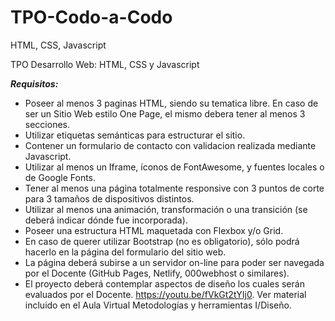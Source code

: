 # TPO-Codo-a-Codo
HTML, CSS, Javascript

TPO Desarrollo Web: HTML, CSS y Javascript

***Requisitos:***
* Poseer al menos 3 paginas HTML, siendo su tematica libre. En caso de ser un Sitio Web estilo One Page, el mismo debera tener al menos 3 secciones.
* Utilizar etiquetas semánticas para estructurar el sitio.
* Contener un formulario de contacto con validacion realizada mediante Javascript.
* Utilizar al menos un Iframe, íconos de FontAwesome, y fuentes locales o de Google Fonts.
* Tener al menos una página totalmente responsive con 3 puntos de corte para 3 tamaños de dispositivos distintos.
* Utilizar al menos una animación, transformación o una transición (se deberá indicar dónde fue incorporada).
* Poseer una estructura HTML maquetada con Flexbox y/o Grid.
* En caso de querer utilizar Bootstrap (no es obligatorio), sólo podrá hacerlo en la página del formulario del sitio web.
* La página deberá subirse a un servidor on-line para poder ser navegada por el Docente (GitHub Pages, Netlify, 000webhost o similares).
* El proyecto deberá contemplar aspectos de diseño los cuales serán evaluados por el Docente. https://youtu.be/fVkGt2tYIj0. Ver material incluido en el Aula Virtual Metodologías y herramientas I/Diseño.
